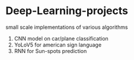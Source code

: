 # Deep-Learning-projects
small scale implementations of various algorithms
  1. CNN model on car/plane classification
  2. YoLoV5 for american sign language 
  3. RNN for Sun-spots prediction
